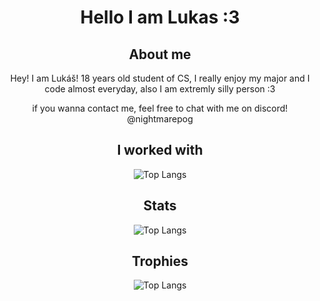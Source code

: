 <div align="center">
<h1>Hello I am Lukas :3</h1>
<h2>About me</h2>


<p>Hey! I am Lukáš! 18 years old student of CS, I really enjoy my major and I code almost everyday, also I am extremly silly person :3</p>
<p>if you wanna contact me, feel free to chat with me on discord! @nightmarepog</p>
<h2>I worked with</h2>

  <img src="https://skillicons.dev/icons?i=html,css,js,ts,tailwind,react,godot,lua,python,c,linux,arch,blender,docker,git,md,nextjs,nodejs,postman,postgres,robloxstudio,sqlite,vscode," alt="Top Langs">
<h2>Stats</h2>
  <img src="https://github-readme-stats.vercel.app/api/top-langs/?username=NightmarePog&layout=compact" alt="Top Langs">
<h2>Trophies</h2>
  <img src="https://github-profile-trophy.vercel.app/?username=nightmarepog&theme=darkhub" alt="Top Langs">
</div>
